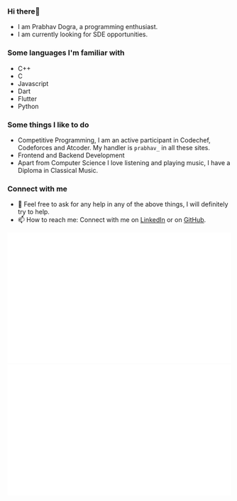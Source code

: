 ### Hi there👋

* I am Prabhav Dogra, a programming enthusiast.
* I am currently looking for SDE opportunities.

### Some languages I'm familiar with
* C++
* C
* Javascript
* Dart
* Flutter
* Python

### Some things I like to do
* Competitive Programming, I am an active participant in Codechef, Codeforces and Atcoder. My handler is ``prabhav_`` in all these sites.
* Frontend and Backend Development
* Apart from Computer Science I love listening and playing music, I have a Diploma in Classical Music.

### Connect with me
* 💬 Feel free to ask for any help in any of the above things, I will definitely try to help.
* 📫 How to reach me: Connect with me on [LinkedIn](https://www.linkedin.com/in/prabhav-dogra/) or on [GitHub](https://github.com/prabhavdogra).


![](https://github.com/prabhavdogra/stats/blob/master/generated/languages.svg)
![](https://github.com/prabhavdogra/stats/blob/master/generated/overview.svg)

